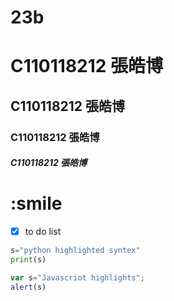 # 23b
# C110118212 張皓博
## C110118212 張皓博
### C110118212 張皓博
##### C110118212 張皓博
# :smile
- [x] to do list
```python
s="python highlighted syntex"
print(s)
```
```js
var s="Javascriot highlights";
alert(s)
```
